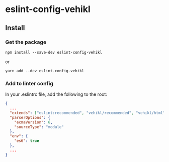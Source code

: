 # eslint-config-vehikl

## Install

### Get the package

```
npm install --save-dev eslint-config-vehikl
```

or

```
yarn add --dev eslint-config-vehikl
```

### Add to linter config

In your .eslintrc file, add the following to the root:

```json
{
  ...
  "extends": ["eslint:recommended", "vehikl/recommended", "vehikl/html"],
  "parserOptions": {
    "ecmaVersion": 6,
    "sourceType": "module"
  },
  "env": {
    "es6": true
  },
  ...
}
```
